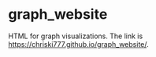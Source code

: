 # graph_website
HTML for graph visualizations. The link is https://chriski777.github.io/graph_website/. 
